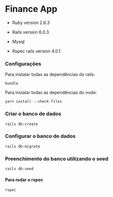 # Finance App

* Ruby version 2.6.3

* Rails version 6.0.3

* Mysql

* Rspec rails version 4.0.1

### Configurações

Para instalar todas as dependências do rails:

```
bundle

```

Para instalar todas as dependências do node:

```
yarn install --check-files
```

### Criar o banco de dados

```
rails db:create
```

### Configurar o banco de dados

```
rails db:migrate
```

### Preenchimento do banco utilizando o seed

```
rails db:seed
```
#### Para rodar o rspec 

```
rspec
```


